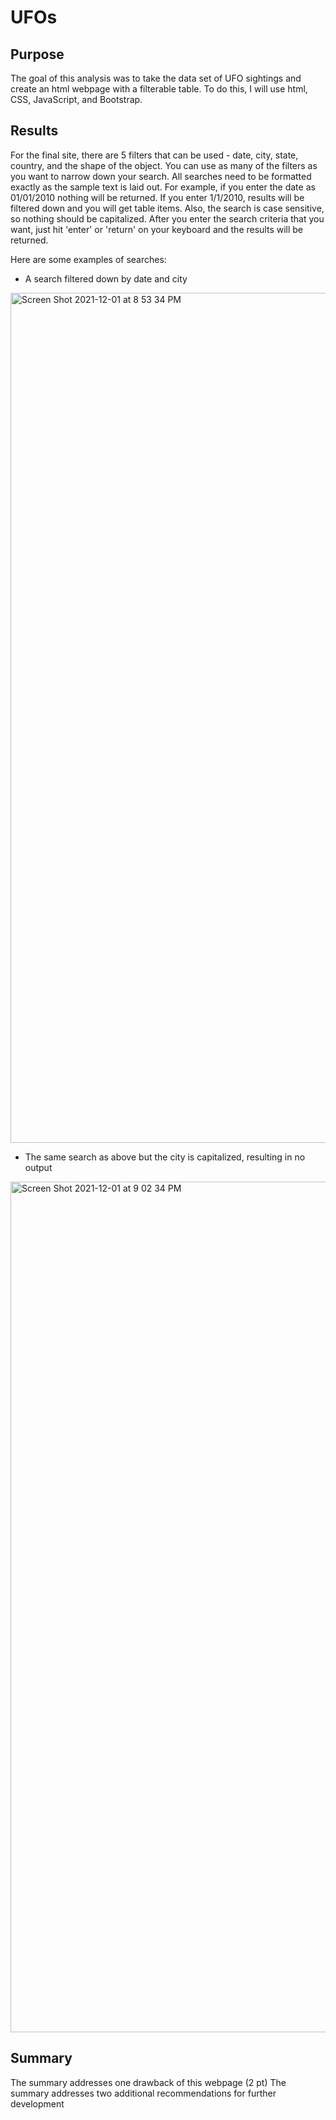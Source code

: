 # UFOs

## Purpose
The goal of this analysis was to take the data set of UFO sightings and create an html webpage with a filterable table. To do this, I will use html, CSS, JavaScript, and Bootstrap.

## Results
For the final site, there are 5 filters that can be used - date, city, state, country, and the shape of the object. You can use as many of the filters as you want to narrow down your search. All searches need to be formatted exactly as the sample text is laid out. For example, if you enter the date as 01/01/2010 nothing will be returned. If you enter 1/1/2010, results will be filtered down and you will get table items. Also, the search is case sensitive, so nothing should be capitalized. After you enter the search criteria that you want, just hit 'enter' or 'return' on your keyboard and the results will be returned.

Here are some examples of searches:

- A search filtered down by date and city
<img width="1360" alt="Screen Shot 2021-12-01 at 8 53 34 PM" src="https://user-images.githubusercontent.com/90946252/144349241-8d4af669-34f3-4c20-a4cf-7c0abccbb627.png">


- The same search as above but the city is capitalized, resulting in no output
<img width="1361" alt="Screen Shot 2021-12-01 at 9 02 34 PM" src="https://user-images.githubusercontent.com/90946252/144350223-44a305fa-8bc5-4197-b3c6-ca14b4bc634c.png">

## Summary

The summary addresses one drawback of this webpage (2 pt)
The summary addresses two additional recommendations for further development 
